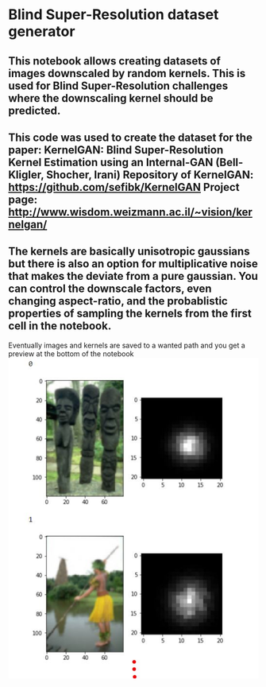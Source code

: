 # Blind Super-Resolution dataset generator
This notebook allows creating datasets of images downscaled by random kernels.
This is used for Blind Super-Resolution challenges where the downscaling kernel should be predicted.
----------------------
This code was used to create the dataset for the paper:
KernelGAN: Blind Super-Resolution Kernel Estimation using an Internal-GAN (Bell-Kligler, Shocher, Irani)
Repository of KernelGAN: https://github.com/sefibk/KernelGAN
Project page: http://www.wisdom.weizmann.ac.il/~vision/kernelgan/
----------------------
The kernels are basically unisotropic gaussians but there is also an option for multiplicative noise that makes the deviate from a pure gaussian.
You can control the downscale factors, even changing aspect-ratio, and the probablistic properties of sampling the kernels from the first cell in the notebook.
----------------------
Eventually images and kernels are saved to a wanted path and you get a preview at the bottom of the notebook
![](/figs/fig.JPG)
